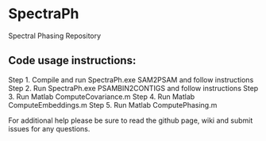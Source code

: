 # SpectraPh
Spectral Phasing Repository

## Code usage instructions:
Step 1. Compile and run SpectraPh.exe SAM2PSAM and follow instructions
Step 2. Run SpectraPh.exe PSAMBIN2CONTIGS and follow instructions
Step 3. Run Matlab ComputeCovariance.m
Step 4. Run Matlab ComputeEmbeddings.m
Step 5. Run Matlab ComputePhasing.m

For additional help please be sure to read the github page, wiki and submit issues for any questions.
